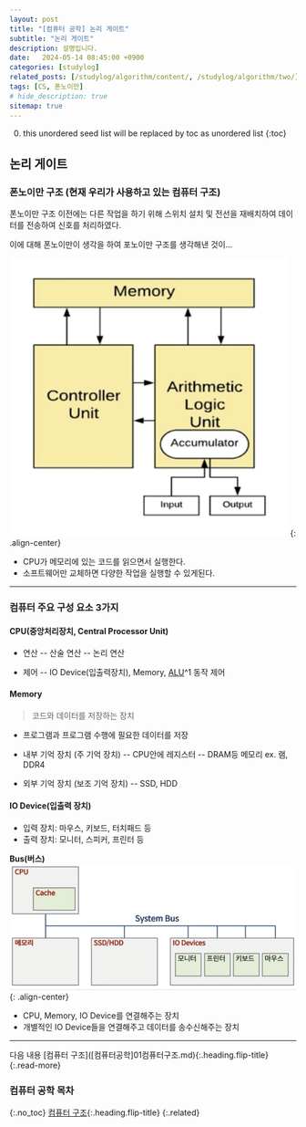 ```yaml
---
layout: post
title: "[컴퓨터 공학] 논리 게이트"
subtitle: "논리 게이트"
description: 설명입니다.
date:   2024-05-14 08:45:00 +0900
categories: [studylog]
related_posts: [/studylog/algorithm/content/, /studylog/algorithm/two/]
tags: [CS, 폰노이만]
# hide_description: true
sitemap: true
---
```


0. this unordered seed list will be replaced by toc as unordered list 
{:toc}

## 논리 게이트
### 폰노이만 구조 (현재 우리가 사용하고 있는 컴퓨터 구조)
폰노이만 구조 이전에는 다른 작업을 하기 위해 스위치 설치 및 전선을 재배치하여 데이터를 전송하여 신호를 처리하였다.<br>

이에 대해 폰노이만이 생각을 하여 포노이만 구조를 생각해낸 것이...

![폰노이만 구조](/assets/study/컴퓨터공학/컴퓨터구조/폰노이만구조.png)
{: .align-center}
- CPU가 메모리에 있는 코드를 읽으면서 실행한다.
- 소프트웨어만 교체하면 다양한 작업을 실행할 수 있게된다.
<hr>

### 컴퓨터 주요 구성 요소 3가지
#### CPU(중앙처리장치, Central Processor Unit)
> 

- 연산
-- 산술 연산
-- 논리 연산

- 제어
-- IO Device(입출력장치), Memory, [ALU]^1 동작 제어

[ALU]: helloworld!.

#### Memory
> 코드와 데이터를 저장하는 장치

- 프로그램과 프로그램 수행에 필요한 데이터를 저장

- 내부 기억 장치 (주 기억 장치)
-- CPU안에 레지스터
-- DRAM등 메모리 ex. 램, DDR4

- 외부 기억 장치 (보조 기억 장치)
-- SSD, HDD

#### IO Device(입출력 장치)
- 입력 장치: 마우스, 키보드, 터치패드 등
- 출력 장치: 모니터, 스피커, 프린터 등

**Bus(버스)**
![image](/assets/study/컴퓨터공학/컴퓨터구조/bus구조.png)
{: .align-center}

- CPU, Memory, IO Device를 연결해주는 장치
- 개별적인 IO Device들을 연결해주고 데이터를 송수신해주는 장치
<hr>
다음 내용 [컴퓨터 구조]([컴퓨터공학]01컴퓨터구조.md){:.heading.flip-title}
{:.read-more}

### 컴퓨터 공학 목차
{:.no_toc}
[컴퓨터 구조]([컴퓨터공학]01컴퓨터구조.md){:.heading.flip-title}
{:.related}